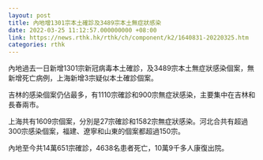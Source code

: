 ```yaml
---
layout: post
title: 內地增1301宗本土確診及3489宗本土無症狀感染
date: 2022-03-25 11:12:57.000000000 +08:00
link: https://news.rthk.hk/rthk/ch/component/k2/1640831-20220325.htm
categories: rthk
---
```


內地過去一日新增1301宗新冠病毒本土確診，及3489宗本土無症狀感染個案，無新增死亡病例，上海新增3宗疑似本土確診個案。

吉林的感染個案仍佔最多，有1110宗確診和900宗無症狀感染，主要集中在吉林和長春兩市。

上海共有1609宗個案，分別是27宗確診和1582宗無症狀感染。河北合共有超過300宗感染個案，福建、遼寧和山東的個案都超過150宗。

內地至今共14萬651宗確診，4638名患者死亡，10萬9千多人康復出院。
